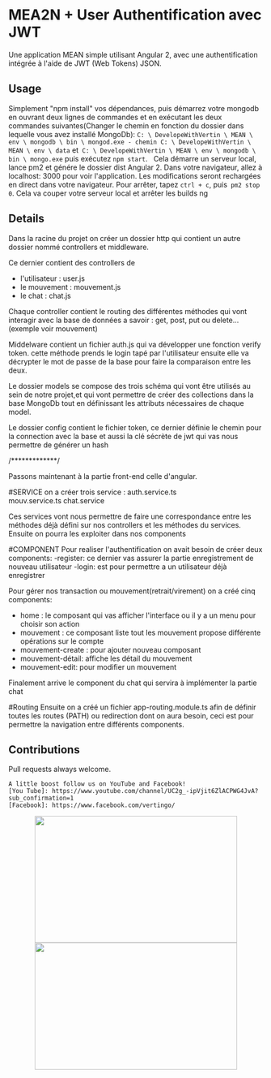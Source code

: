 # MEA2N + User Authentification avec JWT

Une application MEAN simple utilisant Angular 2, avec une authentification intégrée à l'aide de JWT (Web Tokens) JSON.

## Usage

 Simplement "npm install" vos dépendances, puis démarrez votre mongodb en ouvrant deux lignes de commandes et en exécutant les deux commandes suivantes(Changer le chemin en fonction du dossier dans lequelle vous avez installé MongoDb):
`C: \ DevelopeWithVertin \ MEAN \ env \ mongodb \ bin \ mongod.exe - chemin C: \ DevelopeWithVertin \ MEAN \ env \ data` et` C: \ DevelopeWithVertin \ MEAN \ env \ mongodb \ bin \ mongo.exe` puis exécutez `npm start`.
  Cela démarre un serveur local, lance pm2 et génére le dossier dist Angular 2. Dans votre navigateur, allez à localhost: 3000 pour voir l'application. Les modifications seront rechargées en direct dans votre navigateur. Pour arrêter, tapez `ctrl + c`, puis` pm2 stop 0`. Cela va couper votre serveur local et arrêter les builds ng

## Details

Dans la racine du projet on créer un dossier http qui contient un autre dossier nommé controllers et middleware.

Ce dernier contient des controllers de 
 + l'utilisateur : user.js 
 + le mouvement  : mouvement.js
 + le chat       : chat.js

Chaque controller contient le routing des différentes méthodes qui vont interagir avec la base de données a savoir : get, post, put ou delete...(exemple voir mouvement)

Middelware contient un fichier auth.js qui va développer une fonction verify token. cette méthode prends le login tapé par l'utilisateur ensuite elle va décrypter le mot de passe de la base pour faire la comparaison entre les deux. 


Le dossier models se compose des trois schéma qui vont être utilisés au sein de notre projet,et qui vont permettre de créer des collections dans la base MongoDb tout en définissant les attributs nécessaires de chaque model. 

Le dossier config contient le fichier token, ce dernier définie le chemin pour la connection avec la base et aussi la clé sécrète de jwt qui vas nous permettre de générer un hash


/*************/


Passons maintenant à la partie front-end celle d'angular.


#SERVICE
on a créer trois service : 
auth.service.ts  
mouv.service.ts
chat.service

Ces services vont nous permettre de faire une correspondance entre les méthodes déjà défini sur nos controllers  et les méthodes du services. Ensuite on pourra les exploiter dans nos components 


#COMPONENT
Pour realiser l'authentification on avait besoin de créer deux components:
-register: ce dernier vas assurer la partie enregistrement de nouveau utilisateur
-login: est pour permettre a un utilisateur déjà enregistrer

Pour gérer nos transaction ou mouvement(retrait/virement) on a créé cinq components:
- home : le composant qui vas afficher l'interface ou il y a un menu pour choisir son action
- mouvement : ce composant liste tout les mouvement propose différente opérations sur le compte
- mouvement-create : pour ajouter nouveau composant
- mouvement-détail: affiche les détail du mouvement
- mouvement-edit: pour modifier un mouvement 

Finalement arrive le component du chat qui servira à implémenter la partie chat

#Routing
Ensuite on a créé un fichier app-routing.module.ts afin de définir toutes les routes (PATH) ou redirection dont on aura besoin, ceci est pour permettre la navigation entre différents components. 


## Contributions

Pull requests always welcome.

```
A little boost follow us on YouTube and Facebook!
[You Tube]: https://www.youtube.com/channel/UC2g_-ipVjit6ZlACPWG4JvA?sub_confirmation=1
[Facebook]: https://www.facebook.com/vertingo/
```

<p align="center">
  <a href="https://www.youtube.com/channel/UC2g_-ipVjit6ZlACPWG4JvA?sub_confirmation=1"><img src="http://vertin-go.com/Fonctions_Annexes/annexes/pdt-page-de-telechargement/Android%20You%20Tube%20Data%20API/youtube2.png" width="400" height="250"/></a>
  <a href="https://www.facebook.com/vertingo/"><img src="http://vertin-go.com/Fonctions_Annexes/annexes/pdt-page-de-telechargement/Android%20You%20Tube%20Data%20API/rejoins_nous.png" width="400" height="250"/></a>
</p>
